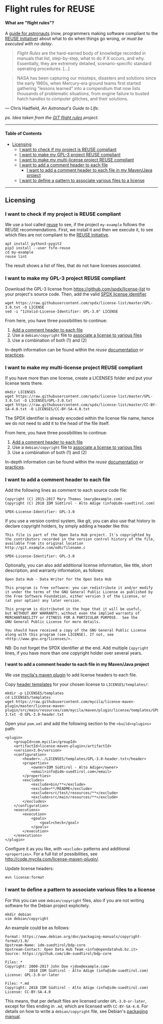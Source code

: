 # Flight rules for REUSE

#### What are "flight rules"?

A [guide for astronauts](https://www.jsc.nasa.gov/news/columbia/fr_generic.pdf) (now, programmers making software
compliant to the [REUSE Initiative](https://reuse.software/)) about what to do when things go wrong, _or must be
executed with no delay_.

> *Flight Rules* are the hard-earned body of knowledge recorded in manuals that list, step-by-step, what to do if X
> occurs, and why. Essentially, they are extremely detailed, scenario-specific standard operating procedures. [...]

> NASA has been capturing our missteps, disasters and solutions since the early 1960s, when Mercury-era ground teams
> first started gathering "lessons learned" into a compendium that now lists thousands of problematic situations, from
> engine failure to busted hatch handles to computer glitches, and their solutions.

&mdash; Chris Hadfield, *An Astronaut's Guide to Life*.

_ps. Idea taken from the [GIT flight rules](https://github.com/k88hudson/git-flight-rules) project._

----

#### Table of Contents
<!-- START doctoc generated TOC please keep comment here to allow auto update -->
<!-- DON'T EDIT THIS SECTION, INSTEAD RE-RUN doctoc TO UPDATE -->


- [Licensing](#licensing)
  - [I want to check if my project is REUSE compliant](#i-want-to-check-if-my-project-is-reuse-compliant)
  - [I want to make my GPL-3 project REUSE compliant](#i-want-to-make-my-gpl-3-project-reuse-compliant)
  - [I want to make my multi-license project REUSE compliant](#i-want-to-make-my-multi-license-project-reuse-compliant)
  - [I want to add a comment header to each file](#i-want-to-add-a-comment-header-to-each-file)
    - [I want to add a comment header to each file in my Maven/Java project](#i-want-to-add-a-comment-header-to-each-file-in-my-mavenjava-project)
  - [I want to define a pattern to associate various files to a license](#i-want-to-define-a-pattern-to-associate-various-files-to-a-license)

<!-- END doctoc generated TOC please keep comment here to allow auto update -->

----

## Licensing

### I want to check if my project is REUSE compliant

We use a tool called [reuse](https://reuse.gitlab.io) to see, if the project `my-example` follows the
REUSE recommendations. First, we install it and then we execute it, to see
which files are not compliant to the [REUSE Initiative](https://reuse.software/).

    apt install python3-pygit2
    pip3 install --user fsfe-reuse
    cd my-example
    reuse lint

The result shows a list of files, that do not have licenses associated.

### I want to make my GPL-3 project REUSE compliant

Download the GPL-3 license from https://github.com/spdx/license-list to your project's
source code. Then, add the valid [SPDX license identifier](https://spdx.org/licenses/).

    wget https://raw.githubusercontent.com/spdx/license-list/master/GPL-3.0.txt -O LICENSE
    sed -i "1iValid-License-Identifier: GPL-3.0" LICENSE

From here, you have three possibilities to continue:

  1) [Add a comment header to each file](#i-want-to-add-a-comment-header-to-each-file)
  2) Use a `debian/copyright` file to [associate a license to various files](#i-want-to-define-a-pattern-to-associate-various-files-to-a-license)
  3) Use a combination of both (1) and (2)

In-depth information can be found within the *reuse* [documentation](https://reuse.gitlab.io/) or
[practices](https://reuse.software/practices/2.0/).

### I want to make my multi-license project REUSE compliant

If you have more than one license, create a LICENSES folder and put your license texts there.

    mkdir LICENSES
    wget https://raw.githubusercontent.com/spdx/license-list/master/GPL-3.0.txt -O LICENSES/GPL-3.0.txt
    wget https://raw.githubusercontent.com/spdx/license-list/master/CC-BY-SA-4.0.txt -O LICENSES/CC-BY-SA-4.0.txt

The SPDX identifier is already encoded within the license file name, hence we do not need to add it
to the head of the file itself.

From here, you have three possibilities to continue:

  1) [Add a comment header to each file](#i-want-to-add-a-comment-header-to-each-file)
  2) Use a `debian/copyright` file to [associate a license to various files](#i-want-to-define-a-pattern-to-associate-various-files-to-a-license)
  3) Use a combination of both (1) and (2)

In-depth information can be found within the *reuse* [documentation](https://reuse.gitlab.io/) or
[practices](https://reuse.software/practices/2.0/).

### I want to add a comment header to each file

Add the following lines as comment to each source code file:

    Copyright (C) 2015-2017 Mary Thomas (mary@example.com)
    Copyright (C) 2018 IDM Südtirol - Alto Adige (info@idm-suedtirol.com)

    SPDX-License-Identifier: GPL-3.0

If you use a version control system, like git, you can also use that history to declare copyright
holders, by simply adding a header like this:

    This file is part of the Open Data Hub project. It's copyrighted by
    the contributors recorded in the version control history of the file,
    available from its original location http://git.example.com/odh/filename.c

    SPDX-License-Identifier: GPL-3.0

Optionally, you can also add additional license information, like title, short description, and
warranty information, as follows:

    Open Data Hub - Data Writer for the Open Data Hub

    This program is free software: you can redistribute it and/or modify
    it under the terms of the GNU General Public License as published by
    the Free Software Foundation, either version 3 of the License, or
    (at your option) any later version.

    This program is distributed in the hope that it will be useful,
    but WITHOUT ANY WARRANTY; without even the implied warranty of
    MERCHANTABILITY or FITNESS FOR A PARTICULAR PURPOSE.  See the
    GNU General Public License for more details.

    You should have received a copy of the GNU General Public License
    along with this program (see LICENSE). If not, see
    <http://www.gnu.org/licenses/>.


NB: Do not forget the SPDX identifier at the end. Add multiple `Copyright` lines, if you
have more than one copyright holder over several years.

#### I want to add a comment header to each file in my Maven/Java project

We use [mycila's maven plugin](http://code.mycila.com/license-maven-plugin/) to add license headers to each file.

Copy [header templates](https://github.com/mycila/license-maven-plugin/tree/master/license-maven-plugin/src/main/resources/com/mycila/maven/plugin/license/templates)
for your chosen license to `LICENSES/templates/`:

	mkdir -p LICENSES/templates
	cd LICENSES/templates
    wget https://raw.githubusercontent.com/mycila/license-maven-plugin/master/license-maven-plugin/src/main/resources/com/mycila/maven/plugin/license/templates/GPL-3.txt -O GPL-3.0-header.txt

Open your `pom.xml` and add the following section to the `<build><plugins>` path:

    <plugin>
        <groupId>com.mycila</groupId>
        <artifactId>license-maven-plugin</artifactId>
        <version>3.0</version>
        <configuration>
            <header>../LICENSES/templates/GPL-3.0-header.txt</header>
            <properties>
                <owner>IDM Südtirol - Alto Adige</owner>
                <email>info@idm-suedtirol.com</email>
            </properties>
            <excludes>
                <exclude>bin/**</exclude>
                <exclude>**/README</exclude>
                <exclude>src/test/resources/**</exclude>
                <exclude>src/main/resources/**</exclude>
            </excludes>
        </configuration>
        <executions>
            <execution>
                <goals>
                    <goal>check</goal>
                </goals>
            </execution>
        </executions>
    </plugin>

Configure it as you like, with `<exclude>` patterns and additional `<properties>`. For a full list of possibilities,
see http://code.mycila.com/license-maven-plugin/.

Update license headers:

    mvn license:format


### I want to define a pattern to associate various files to a license

For this you can use `debian/copyright` files, also if you are not writing software for the Debian
project explicitely.

    mkdir debian
    vim debian/copyright

An example could be as follows:

    Format: https://www.debian.org/doc/packaging-manuals/copyright-format/1.0/
    Upstream-Name: idm-suedtirol/bdp-core
    Upstream-Contact: Open Data Hub Team <info@opendatahub.bz.it>
    Source: https://github.com/idm-suedtirol/bdp-core

    Files: *
    Copyright: 2000-2017 John Doe <jdoe@example.com>
               2018 IDM Südtirol - Alto Adige (info@idm-suedtirol.com)
    License: GPL-3.0-or-later

    Files: *.md
    Copyright: 2018 IDM Südtirol - Alto Adige (info@idm-suedtirol.com)
    License: CC-BY-SA-4.0

This means, that per default files are licensed under `GPL-3.0-or-later`, except for files
ending in `.md`, which are licensed with `CC-BY-SA-4.0`. For details on how to write a
`debian/copyright` file, see Debian's
[packaging manual](https://www.debian.org/doc/packaging-manuals/copyright-format/1.0/).

